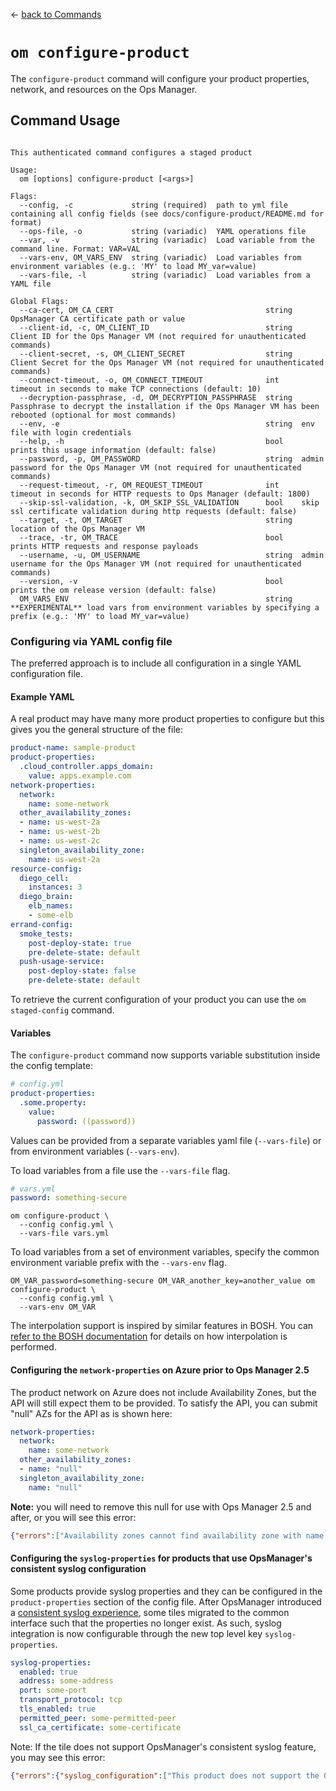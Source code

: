 <!--- This file is autogenerated from the files in docsgenerator/templates/configure-product --->
&larr; [back to Commands](../README.md)

# `om configure-product`

The `configure-product` command will configure your product properties, network, and resources on the Ops Manager.

## Command Usage
```

This authenticated command configures a staged product

Usage:
  om [options] configure-product [<args>]

Flags:
  --config, -c             string (required)  path to yml file containing all config fields (see docs/configure-product/README.md for format)
  --ops-file, -o           string (variadic)  YAML operations file
  --var, -v                string (variadic)  Load variable from the command line. Format: VAR=VAL
  --vars-env, OM_VARS_ENV  string (variadic)  Load variables from environment variables (e.g.: 'MY' to load MY_var=value)
  --vars-file, -l          string (variadic)  Load variables from a YAML file

Global Flags:
  --ca-cert, OM_CA_CERT                                  string  OpsManager CA certificate path or value
  --client-id, -c, OM_CLIENT_ID                          string  Client ID for the Ops Manager VM (not required for unauthenticated commands)
  --client-secret, -s, OM_CLIENT_SECRET                  string  Client Secret for the Ops Manager VM (not required for unauthenticated commands)
  --connect-timeout, -o, OM_CONNECT_TIMEOUT              int     timeout in seconds to make TCP connections (default: 10)
  --decryption-passphrase, -d, OM_DECRYPTION_PASSPHRASE  string  Passphrase to decrypt the installation if the Ops Manager VM has been rebooted (optional for most commands)
  --env, -e                                              string  env file with login credentials
  --help, -h                                             bool    prints this usage information (default: false)
  --password, -p, OM_PASSWORD                            string  admin password for the Ops Manager VM (not required for unauthenticated commands)
  --request-timeout, -r, OM_REQUEST_TIMEOUT              int     timeout in seconds for HTTP requests to Ops Manager (default: 1800)
  --skip-ssl-validation, -k, OM_SKIP_SSL_VALIDATION      bool    skip ssl certificate validation during http requests (default: false)
  --target, -t, OM_TARGET                                string  location of the Ops Manager VM
  --trace, -tr, OM_TRACE                                 bool    prints HTTP requests and response payloads
  --username, -u, OM_USERNAME                            string  admin username for the Ops Manager VM (not required for unauthenticated commands)
  --version, -v                                          bool    prints the om release version (default: false)
  OM_VARS_ENV                                            string  **EXPERIMENTAL** load vars from environment variables by specifying a prefix (e.g.: 'MY' to load MY_var=value)

```

### Configuring via YAML config file

The preferred approach is to include all configuration in a single YAML
configuration file.

#### Example YAML

A real product may have many more product properties to configure but this gives
you the general structure of the file:

```yaml
product-name: sample-product
product-properties:
  .cloud_controller.apps_domain:
    value: apps.example.com
network-properties:
  network:
    name: some-network
  other_availability_zones:
  - name: us-west-2a
  - name: us-west-2b
  - name: us-west-2c
  singleton_availability_zone:
    name: us-west-2a
resource-config:
  diego_cell:
    instances: 3
  diego_brain:
    elb_names:
    - some-elb
errand-config:
  smoke_tests:
    post-deploy-state: true
    pre-delete-state: default
  push-usage-service:
    post-deploy-state: false
    pre-delete-state: default
```

To retrieve the current configuration of your product you can use the `om
staged-config` command.

#### Variables

The `configure-product` command now supports variable substitution inside the config template:

```yaml
# config.yml
product-properties:
  .some.property:
    value:
      password: ((password))
```

Values can be provided from a separate variables yaml file (`--vars-file`) or from environment variables (`--vars-env`).

To load variables from a file use the `--vars-file` flag.

```yaml
# vars.yml
password: something-secure
```

```
om configure-product \
  --config config.yml \
  --vars-file vars.yml
```

To load variables from a set of environment variables, specify the common
environment variable prefix with the `--vars-env` flag.

```
OM_VAR_password=something-secure OM_VAR_another_key=another_value om configure-product \
  --config config.yml \
  --vars-env OM_VAR
```

The interpolation support is inspired by similar features in BOSH. You can
[refer to the BOSH documentation](https://bosh.io/docs/cli-int/) for details on how interpolation
is performed.

#### Configuring the `network-properties` on Azure prior to Ops Manager 2.5

The product network on Azure does not include Availability Zones, but the API will still expect them to be provided.
To satisfy the API, you can submit "null" AZs for the API as is shown here:

```yaml
network-properties:
  network:
    name: some-network
  other_availability_zones:
  - name: "null"
  singleton_availability_zone:
    name: "null"
```

**Note:** you will need to remove this null
for use with Ops Manager 2.5 and after, or you will see this error:
```json
{"errors":["Availability zones cannot find availability zone with name null"]}
```

#### Configuring the `syslog-properties` for products that use OpsManager's consistent syslog configuration

Some products provide syslog properties and they can be configured in the `product-properties` section of the config file.
After OpsManager introduced a [consistent syslog experience](https://docs.pivotal.io/pivotalcf/2-4/pcf-release-notes/opsmanager-rn.html#consistent-syslog),
some tiles migrated to the common interface such that the properties no longer exist. As such, syslog integration is now configurable through the new top level key `syslog-properties`.

```yaml
syslog-properties:
  enabled: true
  address: some-address
  port: some-port
  transport_protocol: tcp
  tls_enabled: true
  permitted_peer: some-permitted-peer
  ssl_ca_certificate: some-certificate
```

Note: If the tile does not support OpsManager's consistent syslog feature, you may see this error:
```json
{"errors":{"syslog_configuration":["This product does not support the Ops Manager consistent syslog configuration feature. If the product supports custom syslog configuration, those properties can be set via the /api/v0/staged/products/:product_guid/properties endpoint.\n"]}}
```
